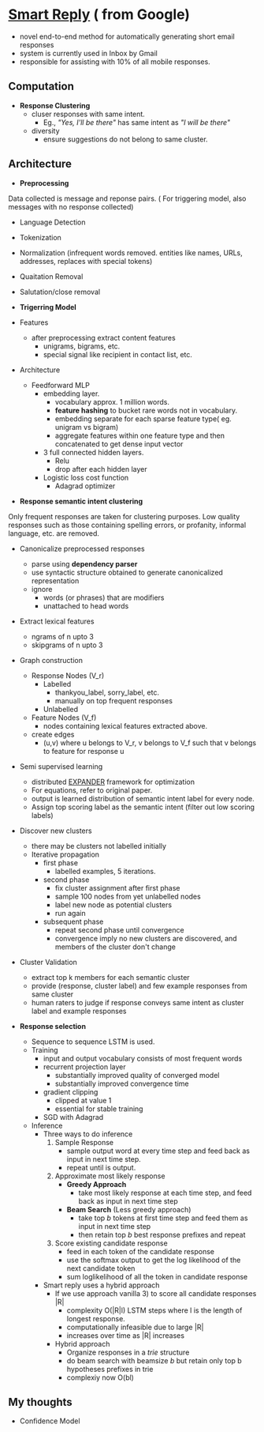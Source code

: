 # [Smart Reply](https://arxiv.org/abs/1606.04870) ( from Google)
* novel end-to-end method for automatically generating short email responses
* system is currently used in Inbox by Gmail
* responsible for assisting with 10% of all mobile responses.

## Computation

- **Response Clustering**
  - cluser responses with same intent. 
    - Eg., _"Yes, I'll be there"_ has same intent as _"I will be there"_
  - diversity
    - ensure suggestions do not belong to same cluster.

## Architecture
- **Preprocessing**

 Data collected is message and reponse pairs. ( For triggering model, also messages with no response collected)
 - Language Detection
 - Tokenization 
 - Normalization (infrequent words removed. entities like names, URLs, addresses, replaces with special tokens)
 - Quaitation Removal
 - Salutation/close removal
 
- **Trigerring Model**
 - Features
   - after preprocessing extract content features
     - unigrams, bigrams, etc.
     - special signal like recipient in contact list, etc.
 - Architecture
   - Feedforward MLP
     - embedding layer.
       - vocabulary approx. 1 million words.
       - **feature hashing** to bucket rare words not in vocabulary.
       - embedding separate for each sparse feature type( eg. unigram vs bigram)
       - aggregate features within one feature type and then concatenated to get dense input vector
     - 3 full connected hidden layers.
       - Relu
       - drop after each hidden layer
     - Logistic loss cost function
       - Adagrad optimizer
   
- **Response semantic intent clustering**

 Only frequent responses are taken for clustering purposes. Low quality responses such as those containing spelling errors, or  profanity, informal language, etc. are removed.
 - Canonicalize preprocessed responses
    - parse using **dependency parser**
    - use syntactic structure obtained to generate canonicalized representation
    - ignore
      - words (or phrases) that are modifiers
      - unattached to head words
 - Extract lexical features
    - ngrams of n upto 3
    - skipgrams of n upto 3
 - Graph construction
   - Response Nodes (V_r)
     - Labelled
       - thankyou_label, sorry_label, etc.
       - manually on top frequent responses
     - Unlabelled
   - Feature Nodes (V_f)
     - nodes containing lexical features extracted above.
   - create edges
     - (u,v) where u belongs to V_r, v belongs to V_f such that v belongs to feature for response u
 - Semi supervised learning
    - distributed [EXPANDER](https://arxiv.org/abs/1512.01752) framework for optimization
    - For equations, refer to original paper.
    - output is learned distribution of semantic intent label for every node.
    - Assign top scoring label as the semantic intent (filter out low scoring labels)
 - Discover new clusters
    - there may be clusters not labelled initially
    - Iterative propagation
      - first phase
        - labelled examples, 5 iterations.
      - second phase
        - fix cluster assignment after first phase
        - sample 100 nodes from yet unlabelled nodes
        - label new node as potential clusters
        - run again
      - subsequent phase
        - repeat second phase until convergence
        - convergence imply no new clusters are discovered, and members of the cluster don't change
  - Cluster Validation
     - extract top k members for each semantic cluster
     - provide (response, cluster label) and few example responses from same cluster
     - human raters to judge if response conveys same intent as cluster label and example responses
   
     
- **Response selection**
  - Sequence to sequence LSTM is used.
  - Training
    - input and output vocabulary consists of most frequent words
    - recurrent projection layer
      - substantially improved quality of converged model
      - substantially improved convergence time
    - gradient clipping
      - clipped at value 1
      - essential for stable training
    - SGD with Adagrad
  - Inference
    - Three ways to do inference
      1. Sample Response
         - sample output word at every time step and feed back as input in next time step.
         - repeat until <EOS> is output.
      2. Approximate most likely response
         - __Greedy Approach__
           - take most likely response at each time step, and feed back as input in next time step
         - __Beam Search__ (Less greedy approach)
           - take top _b_ tokens at first time step and feed them as input in next time step
           - then retain top _b_ best response prefixes and repeat
      3. Score existing candidate response
         - feed in each token of the candidate response
         - use the softmax output to get the log likelihood of the next candidate token
         - sum loglikelihood of all the token in candidate response
    - Smart reply uses a hybrid approach
       - If we use approach vanilla 3) to score all candidate responses |R|
          - complexity O(|R|l) LSTM steps where l is the length of longest response.
          - computationally infeasible due to large |R|
          - increases over time as |R| increases
       - Hybrid approach
         - Organize responses in a _trie_ structure
         - do beam search with beamsize _b_ but retain only top b hypotheses prefixes in trie
         - complexiy now O(bl)
 
## My thoughts
 - Confidence Model


